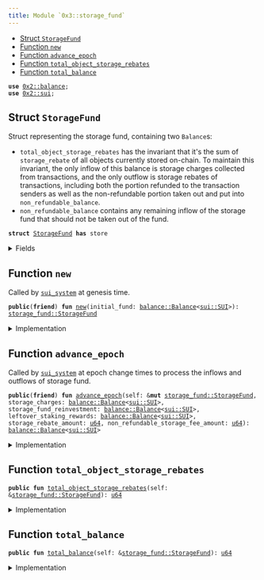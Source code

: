 ```yaml
---
title: Module `0x3::storage_fund`
---
```




-  [Struct `StorageFund`](#0x3_storage_fund_StorageFund)
-  [Function `new`](#0x3_storage_fund_new)
-  [Function `advance_epoch`](#0x3_storage_fund_advance_epoch)
-  [Function `total_object_storage_rebates`](#0x3_storage_fund_total_object_storage_rebates)
-  [Function `total_balance`](#0x3_storage_fund_total_balance)


<pre><code><b>use</b> <a href="../sui-framework/balance.md#0x2_balance">0x2::balance</a>;
<b>use</b> <a href="../sui-framework/sui.md#0x2_sui">0x2::sui</a>;
</code></pre>



<a name="0x3_storage_fund_StorageFund"></a>

## Struct `StorageFund`

Struct representing the storage fund, containing two <code>Balance</code>s:
- <code>total_object_storage_rebates</code> has the invariant that it's the sum of <code>storage_rebate</code> of
all objects currently stored on-chain. To maintain this invariant, the only inflow of this
balance is storage charges collected from transactions, and the only outflow is storage rebates
of transactions, including both the portion refunded to the transaction senders as well as
the non-refundable portion taken out and put into <code>non_refundable_balance</code>.
- <code>non_refundable_balance</code> contains any remaining inflow of the storage fund that should not
be taken out of the fund.


<pre><code><b>struct</b> <a href="storage_fund.md#0x3_storage_fund_StorageFund">StorageFund</a> <b>has</b> store
</code></pre>



<details>
<summary>Fields</summary>


<dl>
<dt>
<code>total_object_storage_rebates: <a href="../sui-framework/balance.md#0x2_balance_Balance">balance::Balance</a>&lt;<a href="../sui-framework/sui.md#0x2_sui_SUI">sui::SUI</a>&gt;</code>
</dt>
<dd>

</dd>
<dt>
<code>non_refundable_balance: <a href="../sui-framework/balance.md#0x2_balance_Balance">balance::Balance</a>&lt;<a href="../sui-framework/sui.md#0x2_sui_SUI">sui::SUI</a>&gt;</code>
</dt>
<dd>

</dd>
</dl>


</details>

<a name="0x3_storage_fund_new"></a>

## Function `new`

Called by <code><a href="sui_system.md#0x3_sui_system">sui_system</a></code> at genesis time.


<pre><code><b>public</b>(<b>friend</b>) <b>fun</b> <a href="storage_fund.md#0x3_storage_fund_new">new</a>(initial_fund: <a href="../sui-framework/balance.md#0x2_balance_Balance">balance::Balance</a>&lt;<a href="../sui-framework/sui.md#0x2_sui_SUI">sui::SUI</a>&gt;): <a href="storage_fund.md#0x3_storage_fund_StorageFund">storage_fund::StorageFund</a>
</code></pre>



<details>
<summary>Implementation</summary>


<pre><code><b>public</b>(package) <b>fun</b> <a href="storage_fund.md#0x3_storage_fund_new">new</a>(initial_fund: Balance&lt;SUI&gt;) : <a href="storage_fund.md#0x3_storage_fund_StorageFund">StorageFund</a> {
    <a href="storage_fund.md#0x3_storage_fund_StorageFund">StorageFund</a> {
        // At the beginning there's no <a href="../sui-framework/object.md#0x2_object">object</a> in the storage yet
        total_object_storage_rebates: <a href="../sui-framework/balance.md#0x2_balance_zero">balance::zero</a>(),
        non_refundable_balance: initial_fund,
    }
}
</code></pre>



</details>

<a name="0x3_storage_fund_advance_epoch"></a>

## Function `advance_epoch`

Called by <code><a href="sui_system.md#0x3_sui_system">sui_system</a></code> at epoch change times to process the inflows and outflows of storage fund.


<pre><code><b>public</b>(<b>friend</b>) <b>fun</b> <a href="storage_fund.md#0x3_storage_fund_advance_epoch">advance_epoch</a>(self: &<b>mut</b> <a href="storage_fund.md#0x3_storage_fund_StorageFund">storage_fund::StorageFund</a>, storage_charges: <a href="../sui-framework/balance.md#0x2_balance_Balance">balance::Balance</a>&lt;<a href="../sui-framework/sui.md#0x2_sui_SUI">sui::SUI</a>&gt;, storage_fund_reinvestment: <a href="../sui-framework/balance.md#0x2_balance_Balance">balance::Balance</a>&lt;<a href="../sui-framework/sui.md#0x2_sui_SUI">sui::SUI</a>&gt;, leftover_staking_rewards: <a href="../sui-framework/balance.md#0x2_balance_Balance">balance::Balance</a>&lt;<a href="../sui-framework/sui.md#0x2_sui_SUI">sui::SUI</a>&gt;, storage_rebate_amount: <a href="../move-stdlib/u64.md#0x1_u64">u64</a>, non_refundable_storage_fee_amount: <a href="../move-stdlib/u64.md#0x1_u64">u64</a>): <a href="../sui-framework/balance.md#0x2_balance_Balance">balance::Balance</a>&lt;<a href="../sui-framework/sui.md#0x2_sui_SUI">sui::SUI</a>&gt;
</code></pre>



<details>
<summary>Implementation</summary>


<pre><code><b>public</b>(package) <b>fun</b> <a href="storage_fund.md#0x3_storage_fund_advance_epoch">advance_epoch</a>(
    self: &<b>mut</b> <a href="storage_fund.md#0x3_storage_fund_StorageFund">StorageFund</a>,
    storage_charges: Balance&lt;SUI&gt;,
    storage_fund_reinvestment: Balance&lt;SUI&gt;,
    leftover_staking_rewards: Balance&lt;SUI&gt;,
    storage_rebate_amount: <a href="../move-stdlib/u64.md#0x1_u64">u64</a>,
    non_refundable_storage_fee_amount: <a href="../move-stdlib/u64.md#0x1_u64">u64</a>,
) : Balance&lt;SUI&gt; {
    // Both the reinvestment and leftover rewards are not <b>to</b> be refunded so they go <b>to</b> the non-refundable <a href="../sui-framework/balance.md#0x2_balance">balance</a>.
    self.non_refundable_balance.join(storage_fund_reinvestment);
    self.non_refundable_balance.join(leftover_staking_rewards);

    // The storage charges for the epoch come from the storage rebate of the new objects created
    // and the new storage rebates of the objects modified during the epoch so we put the charges
    // into `total_object_storage_rebates`.
    self.total_object_storage_rebates.join(storage_charges);

    // Split out the non-refundable portion of the storage rebate and put it into the non-refundable <a href="../sui-framework/balance.md#0x2_balance">balance</a>.
    <b>let</b> non_refundable_storage_fee = self.total_object_storage_rebates.split(non_refundable_storage_fee_amount);
    self.non_refundable_balance.join(non_refundable_storage_fee);

    // `storage_rebates` <b>include</b> the already refunded rebates of deleted objects and <b>old</b> rebates of modified objects and
    // should be taken out of the `total_object_storage_rebates`.
    <b>let</b> storage_rebate = self.total_object_storage_rebates.split(storage_rebate_amount);

    // The storage rebate <b>has</b> already been returned <b>to</b> individual transaction senders' gas coins
    // so we <b>return</b> the <a href="../sui-framework/balance.md#0x2_balance">balance</a> <b>to</b> be burnt at the very end of epoch change.
    storage_rebate
}
</code></pre>



</details>

<a name="0x3_storage_fund_total_object_storage_rebates"></a>

## Function `total_object_storage_rebates`



<pre><code><b>public</b> <b>fun</b> <a href="storage_fund.md#0x3_storage_fund_total_object_storage_rebates">total_object_storage_rebates</a>(self: &<a href="storage_fund.md#0x3_storage_fund_StorageFund">storage_fund::StorageFund</a>): <a href="../move-stdlib/u64.md#0x1_u64">u64</a>
</code></pre>



<details>
<summary>Implementation</summary>


<pre><code><b>public</b> <b>fun</b> <a href="storage_fund.md#0x3_storage_fund_total_object_storage_rebates">total_object_storage_rebates</a>(self: &<a href="storage_fund.md#0x3_storage_fund_StorageFund">StorageFund</a>): <a href="../move-stdlib/u64.md#0x1_u64">u64</a> {
    self.total_object_storage_rebates.value()
}
</code></pre>



</details>

<a name="0x3_storage_fund_total_balance"></a>

## Function `total_balance`



<pre><code><b>public</b> <b>fun</b> <a href="storage_fund.md#0x3_storage_fund_total_balance">total_balance</a>(self: &<a href="storage_fund.md#0x3_storage_fund_StorageFund">storage_fund::StorageFund</a>): <a href="../move-stdlib/u64.md#0x1_u64">u64</a>
</code></pre>



<details>
<summary>Implementation</summary>


<pre><code><b>public</b> <b>fun</b> <a href="storage_fund.md#0x3_storage_fund_total_balance">total_balance</a>(self: &<a href="storage_fund.md#0x3_storage_fund_StorageFund">StorageFund</a>): <a href="../move-stdlib/u64.md#0x1_u64">u64</a> {
    self.total_object_storage_rebates.value() + self.non_refundable_balance.value()
}
</code></pre>



</details>
